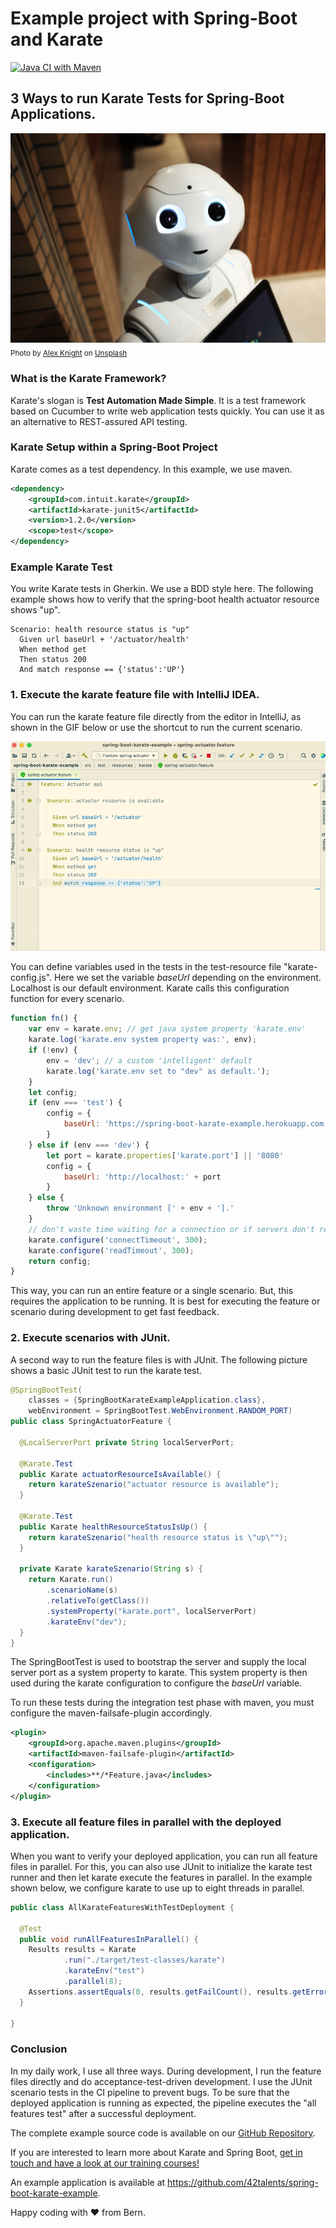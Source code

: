 # Example project with Spring-Boot and Karate

[![Java CI with Maven](https://github.com/42talents/spring-boot-karate-example/actions/workflows/maven.yml/badge.svg)](https://github.com/42talents/spring-boot-karate-example/actions/workflows/maven.yml)


## 3 Ways to run Karate Tests for Spring-Boot Applications.

![](alex-knight-2EJCSULRwC8-unsplash.jpg)
<sub>
Photo by <a href="https://unsplash.com/@agk42?utm_source=unsplash&utm_medium=referral&utm_content=creditCopyText">Alex Knight</a> on <a href="https://unsplash.com/s/photos/automation?utm_source=unsplash&utm_medium=referral&utm_content=creditCopyText">Unsplash</a>
</sub>

### What is the Karate Framework?
Karate's slogan is **Test Automation Made Simple**. It is a test framework based on Cucumber to write web application tests quickly. You can use it as an alternative to REST-assured API testing.

### Karate Setup within a Spring-Boot Project
Karate comes as a test dependency. In this example, we use maven.
```xml
<dependency>
    <groupId>com.intuit.karate</groupId>
    <artifactId>karate-junit5</artifactId>
    <version>1.2.0</version>
    <scope>test</scope>
</dependency>
```

### Example Karate Test
You write Karate tests in Gherkin. We use a BDD style here. The following example shows how to verify that the spring-boot health actuator resource shows "up".
```gherkin
Scenario: health resource status is "up"
  Given url baseUrl + '/actuator/health'
  When method get
  Then status 200
  And match response == {'status':'UP'}
```


### 1. Execute the karate feature file with IntelliJ IDEA.

You can run the karate feature file directly from the editor in IntelliJ, as shown in the GIF below or use the shortcut to run the current scenario.

![Execute Karate Feature From Editor](run_karate_feature_1.gif)

You can define variables used in the tests in the test-resource file "karate-config.js". Here we set the variable *baseUrl* depending on the environment. Localhost is our default environment. Karate calls this configuration function for every scenario.

```javascript
function fn() {
    var env = karate.env; // get java system property 'karate.env'
    karate.log('karate.env system property was:', env);
    if (!env) {
        env = 'dev'; // a custom 'intelligent' default
        karate.log('karate.env set to "dev" as default.');
    }
    let config;
    if (env === 'test') {
        config = {
            baseUrl: 'https://spring-boot-karate-example.herokuapp.com'
        }
    } else if (env === 'dev') {
        let port = karate.properties['karate.port'] || '8080'
        config = {
            baseUrl: 'http://localhost:' + port
        }
    } else {
        throw 'Unknown environment [' + env + '].'
    }
    // don't waste time waiting for a connection or if servers don't respond within 0,3 seconds
    karate.configure('connectTimeout', 300);
    karate.configure('readTimeout', 300);
    return config;
}
```

This way, you can run an entire feature or a single scenario. But, this requires the application to be running. It is best for executing the feature or scenario during development to get fast feedback.


### 2. Execute scenarios with JUnit.

A second way to run the feature files is with JUnit. The following picture shows a basic JUnit test to run the karate test.

```java
@SpringBootTest(
    classes = {SpringBootKarateExampleApplication.class},
    webEnvironment = SpringBootTest.WebEnvironment.RANDOM_PORT)
public class SpringActuatorFeature {

  @LocalServerPort private String localServerPort;

  @Karate.Test
  public Karate actuatorResourceIsAvailable() {
    return karateSzenario("actuator resource is available");
  }

  @Karate.Test
  public Karate healthResourceStatusIsUp() {
    return karateSzenario("health resource status is \"up\"");
  }

  private Karate karateSzenario(String s) {
    return Karate.run()
        .scenarioName(s)
        .relativeTo(getClass())
        .systemProperty("karate.port", localServerPort)
        .karateEnv("dev");
  }
}
```

The SpringBootTest is used to bootstrap the server and supply the local server port as a system property to karate. This system property is then used during the karate configuration to configure the *baseUrl* variable.

To run these tests during the integration test phase with maven, you must configure the maven-failsafe-plugin accordingly.

```xml
<plugin>
    <groupId>org.apache.maven.plugins</groupId>
    <artifactId>maven-failsafe-plugin</artifactId>
    <configuration>
        <includes>**/*Feature.java</includes>
    </configuration>
</plugin>
```


### 3. Execute all feature files in parallel with the deployed application.

When you want to verify your deployed application, you can run all feature files in parallel.
For this, you can also use JUnit to initialize the karate test runner and then let karate execute the features in parallel.
In the example shown below, we configure karate to use up to eight threads in parallel.
```java
public class AllKarateFeaturesWithTestDeployment {

  @Test
  public void runAllFeaturesInParallel() {
    Results results = Karate
            .run("./target/test-classes/karate")
            .karateEnv("test")
            .parallel(8);
    Assertions.assertEquals(0, results.getFailCount(), results.getErrorMessages());
  }
  
}
```

### Conclusion

In my daily work, I use all three ways.
During development, I run the feature files directly and do acceptance-test-driven development.
I use the JUnit scenario tests in the CI pipeline to prevent bugs.
To be sure that the deployed application is running as expected, the pipeline executes the "all features test" after a successful deployment.

The complete example source code is available on our [GitHub Repository](https://github.com/42talents/spring-boot-karate-example).

If you are interested to learn more about Karate and Spring Boot, [get in touch and have a look at our training courses!](https://42talents.com/en/training/in-house)

An example application is available at https://github.com/42talents/spring-boot-karate-example.

Happy coding with ❤️ from Bern.
